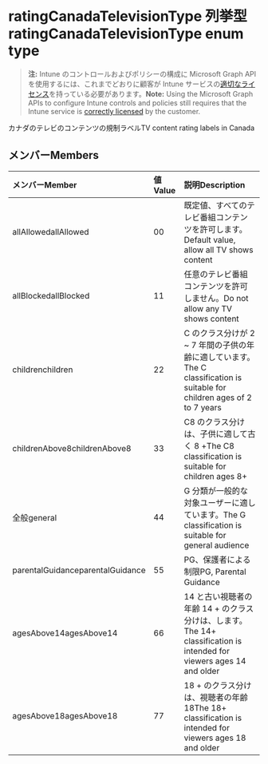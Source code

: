 # <a name="ratingcanadatelevisiontype-enum-type"></a><span data-ttu-id="8308a-101">ratingCanadaTelevisionType 列挙型</span><span class="sxs-lookup"><span data-stu-id="8308a-101">ratingCanadaTelevisionType enum type</span></span>

> <span data-ttu-id="8308a-102">**注:** Intune のコントロールおよびポリシーの構成に Microsoft Graph API を使用するには、これまでどおりに顧客が Intune サービスの[適切なライセンス](https://go.microsoft.com/fwlink/?linkid=839381)を持っている必要があります。</span><span class="sxs-lookup"><span data-stu-id="8308a-102">**Note:** Using the Microsoft Graph APIs to configure Intune controls and policies still requires that the Intune service is [correctly licensed](https://go.microsoft.com/fwlink/?linkid=839381) by the customer.</span></span>

<span data-ttu-id="8308a-103">カナダのテレビのコンテンツの規制ラベル</span><span class="sxs-lookup"><span data-stu-id="8308a-103">TV content rating labels in Canada</span></span>
## <a name="members"></a><span data-ttu-id="8308a-104">メンバー</span><span class="sxs-lookup"><span data-stu-id="8308a-104">Members</span></span>
|<span data-ttu-id="8308a-105">メンバー</span><span class="sxs-lookup"><span data-stu-id="8308a-105">Member</span></span>|<span data-ttu-id="8308a-106">値</span><span class="sxs-lookup"><span data-stu-id="8308a-106">Value</span></span>|<span data-ttu-id="8308a-107">説明</span><span class="sxs-lookup"><span data-stu-id="8308a-107">Description</span></span>|
|:---|:---|:---|
|<span data-ttu-id="8308a-108">allAllowed</span><span class="sxs-lookup"><span data-stu-id="8308a-108">allAllowed</span></span>|<span data-ttu-id="8308a-109">0</span><span class="sxs-lookup"><span data-stu-id="8308a-109">0</span></span>|<span data-ttu-id="8308a-110">既定値、すべてのテレビ番組コンテンツを許可します。</span><span class="sxs-lookup"><span data-stu-id="8308a-110">Default value, allow all TV shows content</span></span>|
|<span data-ttu-id="8308a-111">allBlocked</span><span class="sxs-lookup"><span data-stu-id="8308a-111">allBlocked</span></span>|<span data-ttu-id="8308a-112">1</span><span class="sxs-lookup"><span data-stu-id="8308a-112">1</span></span>|<span data-ttu-id="8308a-113">任意のテレビ番組コンテンツを許可しません。</span><span class="sxs-lookup"><span data-stu-id="8308a-113">Do not allow any TV shows content</span></span>|
|<span data-ttu-id="8308a-114">children</span><span class="sxs-lookup"><span data-stu-id="8308a-114">children</span></span>|<span data-ttu-id="8308a-115">2</span><span class="sxs-lookup"><span data-stu-id="8308a-115">2</span></span>|<span data-ttu-id="8308a-116">C のクラス分けが 2 ~ 7 年間の子供の年齢に適しています。</span><span class="sxs-lookup"><span data-stu-id="8308a-116">The C classification is suitable for children ages of 2 to 7 years</span></span>|
|<span data-ttu-id="8308a-117">childrenAbove8</span><span class="sxs-lookup"><span data-stu-id="8308a-117">childrenAbove8</span></span>|<span data-ttu-id="8308a-118">3</span><span class="sxs-lookup"><span data-stu-id="8308a-118">3</span></span>|<span data-ttu-id="8308a-119">C8 のクラス分けは、子供に適して古く 8 +</span><span class="sxs-lookup"><span data-stu-id="8308a-119">The C8 classification is suitable for children ages 8+</span></span>|
|<span data-ttu-id="8308a-120">全般</span><span class="sxs-lookup"><span data-stu-id="8308a-120">general</span></span>|<span data-ttu-id="8308a-121">4</span><span class="sxs-lookup"><span data-stu-id="8308a-121">4</span></span>|<span data-ttu-id="8308a-122">G 分類が一般的な対象ユーザーに適しています。</span><span class="sxs-lookup"><span data-stu-id="8308a-122">The G classification is suitable for general audience</span></span>|
|<span data-ttu-id="8308a-123">parentalGuidance</span><span class="sxs-lookup"><span data-stu-id="8308a-123">parentalGuidance</span></span>|<span data-ttu-id="8308a-124">5</span><span class="sxs-lookup"><span data-stu-id="8308a-124">5</span></span>|<span data-ttu-id="8308a-125">PG、保護者による制限</span><span class="sxs-lookup"><span data-stu-id="8308a-125">PG, Parental Guidance</span></span>|
|<span data-ttu-id="8308a-126">agesAbove14</span><span class="sxs-lookup"><span data-stu-id="8308a-126">agesAbove14</span></span>|<span data-ttu-id="8308a-127">6</span><span class="sxs-lookup"><span data-stu-id="8308a-127">6</span></span>|<span data-ttu-id="8308a-128">14 と古い視聴者の年齢 14 + のクラス分けは、します。</span><span class="sxs-lookup"><span data-stu-id="8308a-128">The 14+ classification is intended for viewers ages 14 and older</span></span>|
|<span data-ttu-id="8308a-129">agesAbove18</span><span class="sxs-lookup"><span data-stu-id="8308a-129">agesAbove18</span></span>|<span data-ttu-id="8308a-130">7</span><span class="sxs-lookup"><span data-stu-id="8308a-130">7</span></span>|<span data-ttu-id="8308a-131">18 + のクラス分けは、視聴者の年齢 18</span><span class="sxs-lookup"><span data-stu-id="8308a-131">The 18+ classification is intended for viewers ages 18 and older</span></span>|




